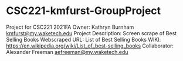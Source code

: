 # CSC221-kmfurst-GroupProject
Project for CSC221 2021FA
Owner:  Kathryn Burnham kmfurst@my.waketech.edu
Project Description:  Screen scrape of Best Selling Books
Webscraped URL:  List of Best Selling Books WIKI:  https://en.wikipedia.org/wiki/List_of_best-selling_books
Collaborator:  Alexander Freeman aefreeman@my.waketech.edu

